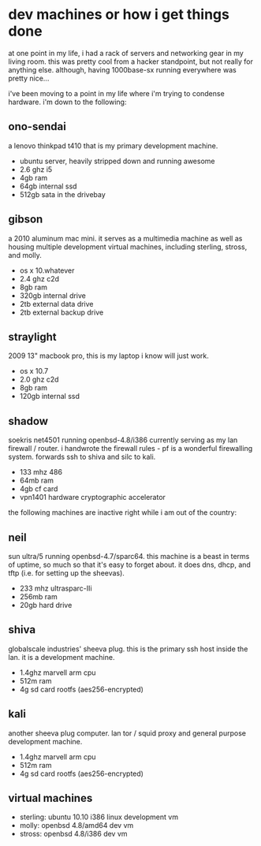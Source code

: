 dev machines or how i get things done
=====================================

at one point in my life, i had a rack of servers and networking gear
in my living room. this was pretty cool from a hacker standpoint, but
not really for anything else. although, having 1000base-sx running
everywhere was pretty nice...

i've been moving to a point in my life where i'm trying to condense
hardware. i'm down to the following:


ono-sendai
----------
a lenovo thinkpad t410 that is my primary development machine.
* ubuntu server, heavily stripped down and running awesome
* 2.6 ghz i5 
* 4gb ram
* 64gb internal ssd
* 512gb sata in the drivebay


gibson
------
a 2010 aluminum mac mini. it serves as a multimedia machine as well as
housing multiple development virtual machines, including sterling, stross,
and molly.
* os x 10.whatever
* 2.4 ghz c2d
* 8gb ram
* 320gb internal drive
* 2tb external data drive
* 2tb external backup drive


straylight
----------
2009 13" macbook pro, this is my laptop i know will just work.   
* os x 10.7
* 2.0 ghz c2d
* 8gb ram
* 120gb internal ssd


shadow
------
soekris net4501 running openbsd-4.8/i386 currently serving as my lan 
firewall / router. i handwrote the firewall rules - pf is a wonderful
firewalling system. forwards ssh to shiva and silc to kali.
* 133 mhz 486
* 64mb ram
* 4gb cf card
* vpn1401 hardware cryptographic accelerator

the following machines are inactive right while i am out of the country:

neil
----
sun ultra/5 running openbsd-4.7/sparc64. this machine is a beast in terms
of uptime, so much so that it's easy to forget about. it does dns, dhcp,
and tftp (i.e. for setting up the sheevas).
* 233 mhz ultrasparc-IIi
* 256mb ram
* 20gb hard drive


shiva
-----
globalscale industries' sheeva plug. this is the primary ssh host inside
the lan. it is a development machine.
* 1.4ghz marvell arm cpu
* 512m ram
* 4g sd card rootfs (aes256-encrypted)


kali
----
another sheeva plug computer. lan tor / squid proxy and general purpose
development machine. 
* 1.4ghz marvell arm cpu
* 512m ram
* 4g sd card rootfs (aes256-encrypted)


virtual machines
----------------
* sterling: ubuntu 10.10 i386 linux development vm
* molly: openbsd 4.8/amd64 dev vm
* stross: openbsd 4.8/i386 dev vm

